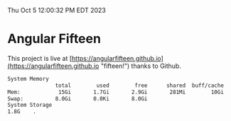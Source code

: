 Thu Oct  5 12:00:32 PM EDT 2023

# Angular Fifteen


This project is live at [https://angularfifteen.github.io](https://angularfifteen.github.io "fifteen!") thanks to Github.

```bash
System Memory
               total        used        free      shared  buff/cache   available
Mem:            15Gi       1.7Gi       2.9Gi       281Mi        10Gi        12Gi
Swap:          8.0Gi       0.0Ki       8.0Gi
System Storage
1.8G	.
